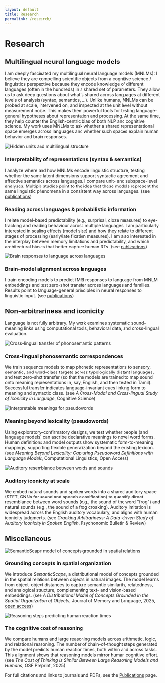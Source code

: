 ```yaml
---
layout: default
title: Research
permalink: /research/
---
```


# Research

## Multilingual neural language models
I am deeply fascinated my multilingual neural language models (MNLMs): I believe they are compelling scientific objects from a cognitive science / linguistics perspective because they encode knowledge of different languages (often in the hundreds) in a shared set of parameters. They allow us to ask deep questions about what's shared across languages at different levels of analysis (syntax, semantics, ...). Unlike humans, MNLMs can be probed at scale, intervened on, and inspected at the unit level without measurement noise. This makes them powerful tools for testing language-general hypotheses about representation and processing. At the same time, they help counter the English-centric bias of both NLP and cognitive science. My work uses MNLMs to ask whether a shared representational space emerges across languages and whether such spaces explain human behavior and brain responses.

<div class="research-card">
  <img src="{{ '/assets/img/research/interpretability.png' | relative_url }}" alt="Hidden units and multilingual structure">
  <div class="card-body">
    <h3>Interpretability of representations (syntax & semantics)</h3>
    <p>
      I analyze where and how MNLMs encode linguistic structure, testing whether the same latent dimensions support
      syntactic agreement and affective semantics across languages. I compare unit- and subspace-level analyses. Multiple studies point to the idea that these models represent the same linguistic phenomena in a consistent way across languages. <span class="muted">(see <a href="{{ '/publications/' | relative_url }}">publications</a>)</span>
    </p>
  </div>
</div>

<div class="research-card">
  <div class="card-body">
    <h3>Reading across languages & probabilistic information</h3>
    <p>
      I relate model-based predictability (e.g., surprisal, cloze measures) to eye-tracking and reading
      behaviour across multiple languages. I am particularly interested in scaling effects (model size) and how they relate to different stages of processing (early/late fixation measures). I am also interested in the interplay between memory limitations and predictability, and which architectural biases that better capture human RTs. <span class="muted">(see <a href="{{ '/publications/' | relative_url }}">publications</a>)</span>
    </p>
  </div>
</div>


<div class="research-card">
  <img src="{{ '/assets/img/research/brain.png' | relative_url }}" alt="Brain responses to language across languages">
  <div class="card-body">
    <h3>Brain–model alignment across languages</h3>
    <p>
      I train encoding models to predict fMRI responses to language from MNLM embeddings and test zero-shot transfer
      across languages and families. Results point to language-general principles in neural responses to linguistic
      input. <span class="muted">(see <a href="{{ '/publications/' | relative_url }}">publications</a>)</span>
    </p>
  </div>
</div>

## Non-arbitrariness and iconicity

Language is not fully arbitrary. My work examines systematic sound–meaning links using computational tools, behavioral data, and cross-lingual evaluation.

<div class="research-card">
  <img src="{{ '/assets/img/research/multilingual.jpg' | relative_url }}" alt="Cross-lingual transfer of phonosemantic patterns">
  <div class="card-body">
    <h3>Cross-lingual phonosemantic correspondences</h3>
    <p>
      We train sequence models to map phonetic representations to sensory, semantic, and word-class targets across typologically distant languages, and test zero-shot transfer (so that the models are trained to map sound onto meaning representations in, say, English, and then tested in Tamil). Successful transfer indicates language-invariant cues linking form to meaning and syntactic class.
      <span class="muted">(see <em>A Cross-Modal and Cross-lingual Study of Iconicity in Language</em>, Cognitive Science)</span>
    </p>
  </div>
</div>

<div class="research-card">
  <img src="{{ '/assets/img/research/pseudowords.png' | relative_url }}" alt="Interpretable meanings for pseudowords">
  <div class="card-body">
    <h3>Meaning beyond lexicality (pseudowords)</h3>
    <p>
      Using exploratory–confirmatory designs, we test whether people (and language models) can ascribe  declarative meanings to novel word forms. Human definitions and model outputs show systematic form-to-meaning mappings, supporting flexible generalization beyond the existing lexicon.
      <span class="muted">(see <em>Meaning Beyond Lexicality: Capturing Pseudoword Definitions with Language Models</em>, Computational Linguistics, Open Access)</span>
    </p>
  </div>
</div>

<div class="research-card">
  <img src="{{ '/assets/img/research/PBR.png' | relative_url }}" alt="Auditory resemblance between words and sounds">
  <div class="card-body">
    <h3>Auditory iconicity at scale</h3>
    <p>
      We embed natural sounds and spoken words into a shared auditory space (STFT, CNNs for sound and speech classification) to quantify direct resemblance between word sounds (e.g., the sound of the word "frog") and natural sounds (e.g., the sound of a frog croaking). Auditory imitation is widespread across the English auditory vocabulary, and aligns with human iconicity judgments.
      <span class="muted">(see <em>Cracking Arbitrariness: A Data-driven Study of Auditory Iconicity in Spoken English</em>, Psychonomic Bulletin &amp; Review)</span>
    </p>
  </div>
</div>

## Miscellaneous

<div class="research-card">
  <img src="{{ '/assets/img/research/semantic_scape.png' | relative_url }}" alt="SemanticScape model of concepts grounded in spatial relations">
  <div class="card-body">
    <h3>Grounding concepts in spatial organization</h3>
    <p>
      We introduce <em>SemanticScape</em>, a distributional model of concepts grounded in the 
      spatial relations between objects in natural images. The model learns from 
      object–object distances to capture semantic similarity, relatedness, and analogical structure, 
      complementing text- and vision-based embeddings.
      <span class="muted">(see <em>A Distributional Model of Concepts Grounded in the Spatial Organization of Objects</em>, Journal of Memory and Language, 2025, <a href="https://doi.org/10.1016/j.jml.2025.104624">open access</a>)</span>
    </p>
  </div>
</div>

<div class="research-card">
  <img src="{{ '/assets/img/research/full_panel_revised.svg' | relative_url }}" alt="Reasoning steps predicting human reaction times">
  <div class="card-body">
    <h3>The cognitive cost of reasoning</h3>
    <p>
      We compare humans and large reasoning models across arithmetic, logic, and relational reasoning. 
      The number of chain-of-thought steps generated by the model predicts human reaction times, both 
      within and across tasks. This alignment shows that reasoning models mirror human cognitive effort.
      <span class="muted">(see <em>The Cost of Thinking is Similar Between Large Reasoning Models and Humans</em>, OSF Preprint, 2025)</span>
    </p>
  </div>
</div>

<p class="pub-note">
For full citations and links to journals and PDFs, see the <a href="{{ '/publications/' | relative_url }}">Publications</a> page.
</p>
